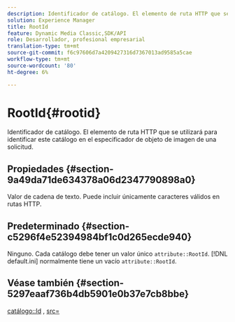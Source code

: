 ```yaml
---
description: Identificador de catálogo. El elemento de ruta HTTP que se utilizará para identificar este catálogo en el especificador de objeto de imagen de una solicitud.
solution: Experience Manager
title: RootId
feature: Dynamic Media Classic,SDK/API
role: Desarrollador, profesional empresarial
translation-type: tm+mt
source-git-commit: f6c97606d7a4209427316d7367013ad9585a5cae
workflow-type: tm+mt
source-wordcount: '80'
ht-degree: 6%

---
```



# RootId{#rootid}

Identificador de catálogo. El elemento de ruta HTTP que se utilizará para identificar este catálogo en el especificador de objeto de imagen de una solicitud.

## Propiedades {#section-9a49da71de634378a06d2347790898a0}

Valor de cadena de texto. Puede incluir únicamente caracteres válidos en rutas HTTP.

## Predeterminado {#section-c5296f4e52394984bf1c0d265ecde940}

Ninguno. Cada catálogo debe tener un valor único `attribute::RootId`. [!DNL default.ini] normalmente tiene un vacío  `attribute::RootId`.

## Véase también {#section-5297eaaf736b4db5901e0b37e7cb8bbe}

[catálogo::Id](/help/aem-is-ir-api/is-api/image-catalog/image-serving-api-ref/c-image-catalog-reference/c-image-svg-data-reference/c-image-data-reference/r-id-cat.md) ,  [src=](../../../../../is-api/http-ref/image-serving-api-ref/c-http-protocol-reference/c-command-reference/r-src.md#reference-f6506637778c4c69bf106a7924a91ab1)
